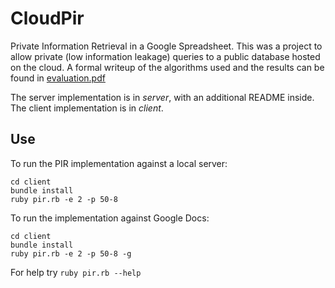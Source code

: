 CloudPir
========

Private Information Retrieval in a Google Spreadsheet. This was a
project to allow private (low information leakage) queries to a
public database hosted on the cloud. A formal writeup of the
algorithms used and the results can be found in
[evaluation.pdf](evaluation.pdf)

The server implementation is in *server*, with an additional
README inside. The client implementation is in *client*.

Use
----
To run the PIR implementation against a local server:

```
cd client
bundle install
ruby pir.rb -e 2 -p 50-8
```

To run the implementation against Google Docs:

```
cd client
bundle install
ruby pir.rb -e 2 -p 50-8 -g
```

For help try `ruby pir.rb --help`
